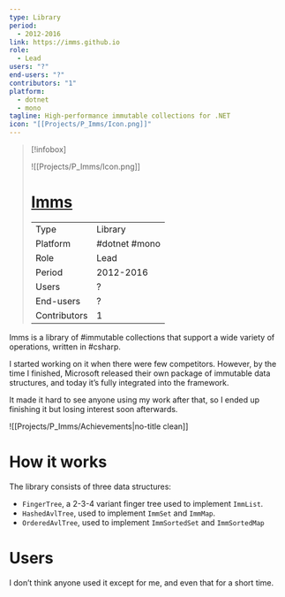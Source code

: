 ```yaml
---
type: Library
period:
  - 2012-2016
link: https://imms.github.io
role:
  - Lead
users: "?"
end-users: "?"
contributors: "1"
platform:
  - dotnet
  - mono
tagline: High-performance immutable collections for .NET
icon: "[[Projects/P_Imms/Icon.png]]"
---
```


> [!infobox]
> 
> ![[Projects/P_Imms/Icon.png]]
> # [Imms](https://imms.github.io)
> 
> |  | |
> | ---- | ---- |
> | Type | Library |
> | Platform | #dotnet #mono|
> | Role | Lead |
> | Period | 2012-2016 |
> | Users | ? |
> | End-users | ? |
> | Contributors | 1 |


Imms is a library of #immutable collections that support a wide variety of operations, written in #csharp. 

I started working on it when there were few competitors. However, by the time I finished, Microsoft released their own package of immutable data structures, and today it’s fully integrated into the framework. 

It made it hard to see anyone using my work after that, so I ended up finishing it but losing interest soon afterwards.

<div style="clear: both; width: 100%"></div>

![[Projects/P_Imms/Achievements|no-title clean]]

# How it works
The library consists of three data structures:

- `FingerTree`, a 2-3-4 variant finger tree used to implement `ImmList`.
- `HashedAvlTree`, used to implement `ImmSet` and `ImmMap`.
- `OrderedAvlTree`, used to implement `ImmSortedSet` and `ImmSortedMap`




# Users 
I don’t think anyone used it except for me, and even that for a short time.



